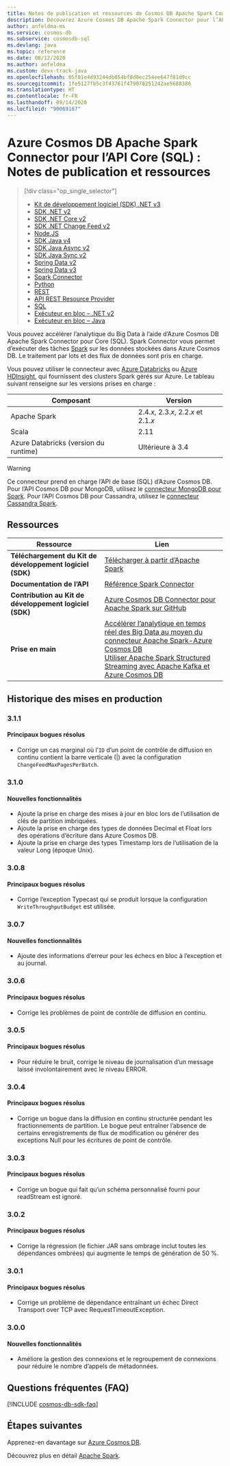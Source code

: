 ```yaml
---
title: Notes de publication et ressources de Cosmos DB Apache Spark Connector pour l’API SQL
description: Découvrez Azure Cosmos DB Apache Spark Connector pour l’API SQL, notamment les dates de mise en production, les dates de mise hors service et les modifications apportées entre chaque version du Kit de développement logiciel (SDK) Java asynchrone SQL Azure Cosmos DB.
author: anfeldma-ms
ms.service: cosmos-db
ms.subservice: cosmosdb-sql
ms.devlang: java
ms.topic: reference
ms.date: 08/12/2020
ms.author: anfeldma
ms.custom: devx-track-java
ms.openlocfilehash: 05f81e4d93244db854bf8d0ec254ee647f81d9cc
ms.sourcegitcommit: 1fe5127fb5c3f43761f479078251242ae5688386
ms.translationtype: HT
ms.contentlocale: fr-FR
ms.lasthandoff: 09/14/2020
ms.locfileid: "90069167"
---
```

# <a name="azure-cosmos-db-apache-spark-connector-for-core-sql-api-release-notes-and-resources"></a>Azure Cosmos DB Apache Spark Connector pour l’API Core (SQL) : Notes de publication et ressources
> [!div class="op_single_selector"]
> * [Kit de développement logiciel (SDK) .NET v3](sql-api-sdk-dotnet-standard.md)
> * [SDK .NET v2](sql-api-sdk-dotnet.md)
> * [SDK .NET Core v2](sql-api-sdk-dotnet-core.md)
> * [SDK .NET Change Feed v2](sql-api-sdk-dotnet-changefeed.md)
> * [Node.JS](sql-api-sdk-node.md)
> * [SDK Java v4](sql-api-sdk-java-v4.md)
> * [SDK Java Async v2](sql-api-sdk-async-java.md)
> * [SDK Java Sync v2](sql-api-sdk-java.md)
> * [Spring Data v2](sql-api-sdk-java-spring-v2.md)
> * [Spring Data v3](sql-api-sdk-java-spring-v3.md)
> * [Spark Connector](sql-api-sdk-java-spark.md)
> * [Python](sql-api-sdk-python.md)
> * [REST](/rest/api/cosmos-db/)
> * [API REST Resource Provider](/rest/api/cosmos-db-resource-provider/)
> * [SQL](sql-api-query-reference.md)
> * [Exécuteur en bloc – .NET v2](sql-api-sdk-bulk-executor-dot-net.md)
> * [Exécuteur en bloc – Java](sql-api-sdk-bulk-executor-java.md)

Vous pouvez accélérer l’analytique du Big Data à l’aide d’Azure Cosmos DB Apache Spark Connector pour Core (SQL). Spark Connector vous permet d’exécuter des tâches [Spark](https://spark.apache.org/) sur les données stockées dans Azure Cosmos DB. Le traitement par lots et des flux de données sont pris en charge.

Vous pouvez utiliser le connecteur avec [Azure Databricks](https://azure.microsoft.com/services/databricks) ou [Azure HDInsight](https://azure.microsoft.com/services/hdinsight/), qui fournissent des clusters Spark gérés sur Azure. Le tableau suivant renseigne sur les versions prises en charge :

| Composant | Version |
|---------|-------|
| Apache Spark | 2.4.*x*, 2.3.*x*, 2.2.*x* et 2.1.*x* |
| Scala | 2.11 |
| Azure Databricks (version du runtime) | Ultérieure à 3.4 |

> [!WARNING]
> Ce connecteur prend en charge l’API de base (SQL) d’Azure Cosmos DB.
> Pour l’API Cosmos DB pour MongoDB, utilisez le [connecteur MongoDB pour Spark](https://docs.mongodb.com/spark-connector/master/).
> Pour l’API Cosmos DB pour Cassandra, utilisez le [connecteur Cassandra Spark](https://github.com/datastax/spark-cassandra-connector).
>

## <a name="resources"></a>Ressources

| Ressource | Lien |
|---|---|
| **Téléchargement du Kit de développement logiciel (SDK)** | [Télécharger à partir d’Apache Spark](https://aka.ms/CosmosDB_OLTP_Spark_2.4_LKG) |
|**Documentation de l’API** | [Référence Spark Connector]() |
|**Contribution au Kit de développement logiciel (SDK)** | [Azure Cosmos DB Connector pour Apache Spark sur GitHub](https://github.com/Azure/azure-cosmosdb-spark) | 
|**Prise en main** | [Accélérer l’analytique en temps réel des Big Data au moyen du connecteur Apache Spark-Azure Cosmos DB](https://docs.microsoft.com/azure/cosmos-db/spark-connector#bk_working_with_connector) <br> [Utiliser Apache Spark Structured Streaming avec Apache Kafka et Azure Cosmos DB](https://docs.microsoft.com/azure/hdinsight/apache-kafka-spark-structured-streaming-cosmosdb?toc=/azure/cosmos-db/toc.json&bc=/azure/cosmos-db/breadcrumb/toc.json) | 

## <a name="release-history"></a>Historique des mises en production

### <a name="311"></a>3.1.1
#### <a name="key-bug-fixes"></a>Principaux bogues résolus
* Corrige un cas marginal où l’`ID` d’un point de contrôle de diffusion en continu contient la barre verticale (|) avec la configuration `ChangeFeedMaxPagesPerBatch`.

### <a name="310"></a>3.1.0
#### <a name="new-features"></a>Nouvelles fonctionnalités
* Ajoute la prise en charge des mises à jour en bloc lors de l’utilisation de clés de partition imbriquées.
* Ajoute la prise en charge des types de données Decimal et Float lors des opérations d’écriture dans Azure Cosmos DB.
* Ajoute la prise en charge des types Timestamp lors de l’utilisation de la valeur Long (époque Unix).

### <a name="308"></a>3.0.8
#### <a name="key-bug-fixes"></a>Principaux bogues résolus
* Corrige l’exception Typecast qui se produit lorsque la configuration `WriteThroughputBudget` est utilisée.

### <a name="307"></a>3.0.7
#### <a name="new-features"></a>Nouvelles fonctionnalités
* Ajoute des informations d’erreur pour les échecs en bloc à l’exception et au journal.

### <a name="306"></a>3.0.6
#### <a name="key-bug-fixes"></a>Principaux bogues résolus
* Corrige les problèmes de point de contrôle de diffusion en continu.

### <a name="305"></a>3.0.5
#### <a name="key-bug-fixes"></a>Principaux bogues résolus
* Pour réduire le bruit, corrige le niveau de journalisation d’un message laissé involontairement avec le niveau ERROR.

### <a name="304"></a>3.0.4
#### <a name="key-bug-fixes"></a>Principaux bogues résolus
* Corrige un bogue dans la diffusion en continu structurée pendant les fractionnements de partition. Le bogue peut entraîner l’absence de certains enregistrements de flux de modification ou générer des exceptions Null pour les écritures de point de contrôle.

### <a name="303"></a>3.0.3
#### <a name="key-bug-fixes"></a>Principaux bogues résolus
* Corrige un bogue qui fait qu’un schéma personnalisé fourni pour readStream est ignoré.

### <a name="302"></a>3.0.2
#### <a name="key-bug-fixes"></a>Principaux bogues résolus
* Corrige la régression (le fichier JAR sans ombrage inclut toutes les dépendances ombrées) qui augmente le temps de génération de 50 %.

### <a name="301"></a>3.0.1
#### <a name="key-bug-fixes"></a>Principaux bogues résolus
* Corrige un problème de dépendance entraînant un échec Direct Transport over TCP avec RequestTimeoutException.

### <a name="300"></a>3.0.0
#### <a name="new-features"></a>Nouvelles fonctionnalités
* Améliore la gestion des connexions et le regroupement de connexions pour réduire le nombre d’appels de métadonnées.

## <a name="faq"></a>Questions fréquentes (FAQ)
[!INCLUDE [cosmos-db-sdk-faq](../../includes/cosmos-db-sdk-faq.md)]

## <a name="next-steps"></a>Étapes suivantes

Apprenez-en davantage sur [Azure Cosmos DB](https://azure.microsoft.com/services/cosmos-db/).

Découvrez plus en détail [Apache Spark](https://spark.apache.org/).